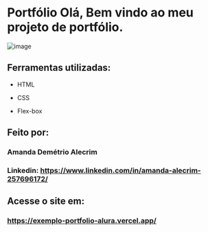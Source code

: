 # Portfólio Olá, Bem vindo ao meu projeto de portfólio.

![image](https://raw.githubusercontent.com/AmandaAlecrim/Exemplo-portfolio/main/assets/imagem-projeto.png)

## Ferramentas utilizadas:

- HTML

- CSS

- Flex-box

## Feito por:

### Amanda Demétrio Alecrim

### Linkedin: https://www.linkedin.com/in/amanda-alecrim-257696172/

## Acesse o site em:

### https://exemplo-portfolio-alura.vercel.app/
